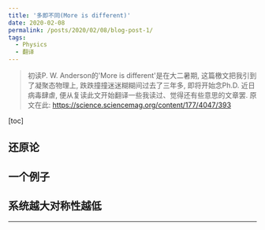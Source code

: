 ```yaml
---
title: '多即不同(More is different)'
date: 2020-02-08
permalink: /posts/2020/02/08/blog-post-1/
tags:
  - Physics
  - 翻译
---
```


 > 初读P. W. Anderson的'More is different'是在大二暑期, 这篇檄文把我引到了凝聚态物理上, 跌跌撞撞迷迷糊糊间过去了三年多, 即将开始念Ph.D. 近日病毒肆虐, 便从复读此文开始翻译一些我读过、觉得还有些意思的文章罢. 原文在此: https://science.sciencemag.org/content/177/4047/393

[toc]

## 还原论

## 一个例子

## 系统越大对称性越低

------